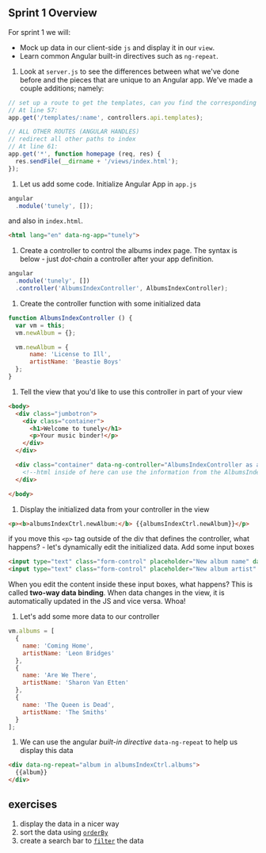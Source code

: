 ## Sprint 1 Overview

For sprint 1 we will:  

- Mock up data in our client-side `js` and display it in our `view`.
- Learn common Angular built-in directives such as `ng-repeat`.

1. Look at `server.js` to see the differences between what we've done before and the pieces that are unique to an Angular app.  We've made a couple additions; namely:  

  ```js
  // set up a route to get the templates, can you find the corresponding functions? note that this is NOT an api route
  // At line 57:
  app.get('/templates/:name', controllers.api.templates);

  // ALL OTHER ROUTES (ANGULAR HANDLES)
  // redirect all other paths to index
  // At line 61:
  app.get('*', function homepage (req, res) {
    res.sendFile(__dirname + '/views/index.html');
  });
  ```

1. Let us add some code. Initialize Angular App in `app.js`

  ```js
  angular
    .module('tunely', []);
  ```
and also in `index.html`.

  ```html
  <html lang="en" data-ng-app="tunely">
  ```
1. Create a controller to control the albums index page. The syntax is below - just *dot-chain* a controller after your app definition.
 
  ```js
  angular
    .module('tunely', [])
    .controller('AlbumsIndexController', AlbumsIndexController);
  ```

1. Create the controller function with some initialized data  

  ```javascript
  function AlbumsIndexController () {
    var vm = this;
    vm.newAlbum = {};

    vm.newAlbum = {
        name: 'License to Ill',
        artistName: 'Beastie Boys'
    };
  }
  ```
  
1. Tell the view that you'd like to use this controller in part of your view  

  ```html
  <body>
    <div class="jumbotron">
      <div class="container">
        <h1>Welcome to tunely</h1>
        <p>Your music binder!</p>
      </div>
    </div>

    <div class="container" data-ng-controller="AlbumsIndexController as albumsIndexCtrl">
      <!--html inside of here can use the information from the AlbumsIndexController-->
    </div>

  </body>
  ```
  
1. Display the initialized data from your controller in the view
  
  ```html
  <p><b>albumsIndexCtrl.newAlbum:</b> {{albumsIndexCtrl.newAlbum}}</p>
  ```
  if you move this `<p>` tag outside of the div that defines the controller, what happens?
	- let's dynamically edit the initialized data. Add some input boxes
  
  ```html
  <input type="text" class="form-control" placeholder="New album name" data-ng-model="albumsIndexCtrl.newAlbum.name">
  <input type="text" class="form-control" placeholder="New album artist" data-ng-model="albumsIndexCtrl.newAlbum.artistName">
  ```
  
When you edit the content inside these input boxes, what happens? This is called **two-way data binding**. When data changes in the view, it is automatically updated in the JS and vice versa. Whoa!

1. Let's add some more data to our controller

  ```js
  vm.albums = [
    {
      name: 'Coming Home',
      artistName: 'Leon Bridges'
    },
    {
      name: 'Are We There',
      artistName: 'Sharon Van Etten'
    },
    {
      name: 'The Queen is Dead',
      artistName: 'The Smiths'
    }
  ];
  ```

1. We can use the angular *built-in directive* `data-ng-repeat` to help us display this data

  ```html
  <div data-ng-repeat="album in albumsIndexCtrl.albums">
    {{album}}
  </div>
  ```

## exercises
1. display the data in a nicer way
1. sort the data using [`orderBy`](https://docs.angularjs.org/api/ng/filter/orderBy)
1. create a search bar to [`filter`](https://docs.angularjs.org/api/ng/filter/filter) the data

